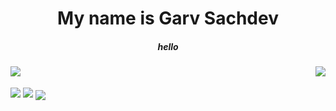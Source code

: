 <h1 align="center">My name is Garv Sachdev</h1>
<h5 align="center">hello</h5>

<img align="left" src="https://img.shields.io/badge/need-sleep-blue">
<img align="right" src="https://img.shields.io/badge/shinzou%20-sasageyo-brightgreen"/>
</br>
</br>
<img src="https://github-readme-stats.vercel.app/api?username=gavkujo&hide=prs,issues,contribs&show_icons=true&theme=radical">
<img src="https://github-readme-stats.vercel.app/api/top-langs/?username=gavkujo&theme=radical&layout=compact"/>
<img align="center" src="https://activity-graph.herokuapp.com/graph?username=gavkujo&theme=radical&hide_border=true&bg_color=110121"/>
